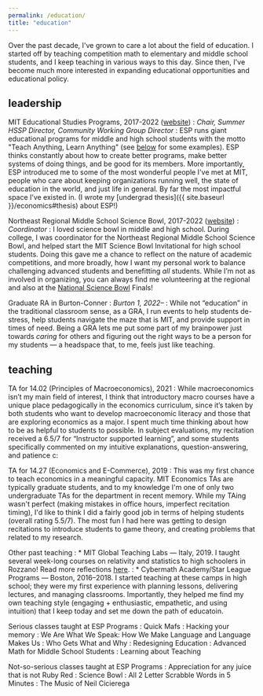 ```yaml
---
permalink: /education/
title: "education"
---
```


Over the past decade, I've grown to care a lot about the field of education. I started off by teaching competition math to elementary and middle school students, and I keep teaching in various ways to this day. Since then, I've become much more interested in expanding educational opportunities and educational policy.

## leadership

MIT Educational Studies Programs, 2017-2022 ([website](https://esp.mit.edu/)) <a name="esp"></a>
: *Chair, Summer HSSP Director, Community Working Group Director*
: ESP runs giant educational programs for middle and high school students with the motto "Teach Anything, Learn Anything" (see [below](#esp-classes) for some examples). ESP thinks constantly about how to create better programs, make better systems of doing things, and be good for its members. More importantly, ESP introduced me to some of the most wonderful people I've met at MIT, people who care about keeping organizations running well, the state of education in the world, and just life in general. By far the most impactful space I’ve existed in. (I wrote my [undergrad thesis]({{ site.baseurl }}/economics#thesis) about ESP!)

Northeast Regional Middle School Science Bowl, 2017-2022 ([website](https://www.mitsciencebowl.com/))
: *Coordinator*
: I loved science bowl in middle and high school. During college, I was coordinator for the Northeast Regional Middle School Science Bowl, and helped start the MIT Science Bowl Invitational for high school students. Doing this gave me a chance to reflect on the nature of academic competitions, and more broadly, how I want my personal work to balance challenging advanced students and benefitting *all* students. While I’m not as involved in organizing, you can always find me volunteering at the regional and also at the [National Science Bowl](https://science.osti.gov/wdts/nsb) Finals!

Graduate RA in Burton-Conner
: *Burton 1, 2022–*
: While not “education” in the traditional classroom sense, as a GRA, I run events to help students de-stress, help students navigate the maze that is MIT, and provide support in times of need. Being a GRA lets me put some part of my brainpower just towards *caring* for others and figuring out the right ways to be a person for my students — a headspace that, to me, feels just like teaching.

## teaching

TA for 14.02 (Principles of Macroeconomics), 2021
: While macroeconomics isn’t my main field of interest, I think that introductory macro courses have a unique place pedagogically in the economics curriculum, since it’s taken by both students who want to develop macroeconomic literacy and those that are exploring economics as a major. I spent much time thinking about how to be as helpful to students to possible. In subject evaluations, my recitation received a 6.5/7 for “Instructor supported learning”, and some students specifically commented on my intuitive explanations, question-answering, and patience c:

TA for 14.27 (Economics and E-Commerce), 2019
: This was my first chance to teach economics in a meaningful capacity. MIT Economics TAs are typically graduate students, and to my knowledge I'm one of only two undergraduate TAs for the department in recent memory. While my TAing wasn't perfect (making mistakes in office hours, imperfect recitation timing), I'd like to think I did a fairly good job in terms of helping students (overall rating 5.5/7). The most fun I had here was getting to design recitations to introduce students to game theory, and creating problems that related to my research.

Other past teaching
: * MIT Global Teaching Labs — Italy, 2019. I taught several week-long courses on relativity and statistics to high schoolers in Rozzano! Read more reflections [here](https://espgtl.home.blog/author/paoloadajar/).
: * Cybermath Academy/Star League Programs — Boston, 2016–2018. I started teaching at these camps in high school; they were my first experience with planning lessons, delivering lectures, and managing classrooms. Importantly, they helped me find my own teaching style (engaging + enthusiastic, empathetic, and using intuition) that I keep today and set me down the path of educatoin.

Serious classes taught at ESP Programs <a name="esp-classes"></a>
: Quick Mafs
: Hacking your memory
: We Are What We Speak: How We Make Language and Language Makes Us
: Who Gets What and Why
: Redesigning Education
: Advanced Math for Middle School Students
: Learning about Teaching

Not-so-serious classes taught at ESP Programs
: Appreciation for any juice that is not Ruby Red
: Science Bowl
: All 2 Letter Scrabble Words in 5 Minutes
: The Music of Neil Cicierega
